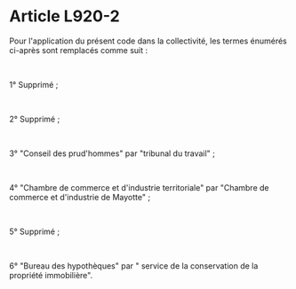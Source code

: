 # Article L920-2

<p>Pour l'application du présent code dans la collectivité, les termes énumérés ci-après sont remplacés comme suit :</p><p><br/></p><p>1° Supprimé ;</p><p><br/></p><p>2° Supprimé ;</p><p><br/></p><p>3° "Conseil des prud'hommes" par "tribunal du travail" ;</p><p><br/></p><p>4° "Chambre de commerce et d'industrie territoriale" par "Chambre de commerce et d'industrie de Mayotte" ;</p><p><br/></p><p>5° Supprimé ;</p><p><br/></p><p>6° "Bureau des hypothèques" par " service de la conservation de la propriété immobilière". </p>